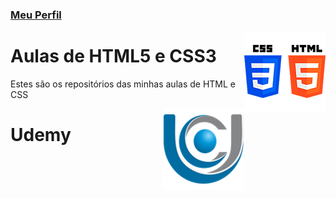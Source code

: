 ### [Meu Perfil](http://phstefen.github.io/)

<img align="right" src="img/htmlcss.png" width="130">

# Aulas de HTML5 e CSS3
Estes são os repositórios das minhas aulas de HTML e CSS

<img align="right" src="img/unicesumar.png" width="130">

# Udemy